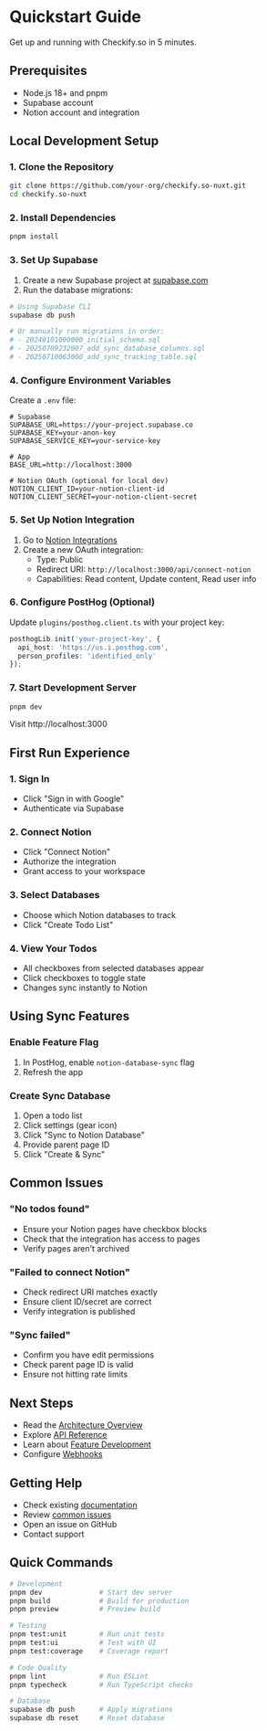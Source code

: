 # Quickstart Guide

Get up and running with Checkify.so in 5 minutes.

## Prerequisites

- Node.js 18+ and pnpm
- Supabase account
- Notion account and integration

## Local Development Setup

### 1. Clone the Repository

```bash
git clone https://github.com/your-org/checkify.so-nuxt.git
cd checkify.so-nuxt
```

### 2. Install Dependencies

```bash
pnpm install
```

### 3. Set Up Supabase

1. Create a new Supabase project at [supabase.com](https://supabase.com)
2. Run the database migrations:

```bash
# Using Supabase CLI
supabase db push

# Or manually run migrations in order:
# - 20240101000000_initial_schema.sql
# - 20250709232007_add_sync_database_columns.sql  
# - 20250710063000_add_sync_tracking_table.sql
```

### 4. Configure Environment Variables

Create a `.env` file:

```env
# Supabase
SUPABASE_URL=https://your-project.supabase.co
SUPABASE_KEY=your-anon-key
SUPABASE_SERVICE_KEY=your-service-key

# App
BASE_URL=http://localhost:3000

# Notion OAuth (optional for local dev)
NOTION_CLIENT_ID=your-notion-client-id
NOTION_CLIENT_SECRET=your-notion-client-secret
```

### 5. Set Up Notion Integration

1. Go to [Notion Integrations](https://www.notion.so/my-integrations)
2. Create a new OAuth integration:
   - Type: Public
   - Redirect URI: `http://localhost:3000/api/connect-notion`
   - Capabilities: Read content, Update content, Read user info

### 6. Configure PostHog (Optional)

Update `plugins/posthog.client.ts` with your project key:

```typescript
posthogLib.init('your-project-key', {
  api_host: 'https://us.i.posthog.com',
  person_profiles: 'identified_only'
});
```

### 7. Start Development Server

```bash
pnpm dev
```

Visit http://localhost:3000

## First Run Experience

### 1. Sign In
- Click "Sign in with Google"
- Authenticate via Supabase

### 2. Connect Notion
- Click "Connect Notion"
- Authorize the integration
- Grant access to your workspace

### 3. Select Databases
- Choose which Notion databases to track
- Click "Create Todo List"

### 4. View Your Todos
- All checkboxes from selected databases appear
- Click checkboxes to toggle state
- Changes sync instantly to Notion

## Using Sync Features

### Enable Feature Flag
1. In PostHog, enable `notion-database-sync` flag
2. Refresh the app

### Create Sync Database
1. Open a todo list
2. Click settings (gear icon)
3. Click "Sync to Notion Database"
4. Provide parent page ID
5. Click "Create & Sync"

## Common Issues

### "No todos found"
- Ensure your Notion pages have checkbox blocks
- Check that the integration has access to pages
- Verify pages aren't archived

### "Failed to connect Notion"
- Check redirect URI matches exactly
- Ensure client ID/secret are correct
- Verify integration is published

### "Sync failed"
- Confirm you have edit permissions
- Check parent page ID is valid
- Ensure not hitting rate limits

## Next Steps

- Read the [Architecture Overview](../technical/architecture.md)
- Explore [API Reference](../technical/api-reference.md)
- Learn about [Feature Development](./development.md)
- Configure [Webhooks](../features/webhook-integration.md)

## Getting Help

- Check existing [documentation](..)
- Review [common issues](./development.md#troubleshooting)
- Open an issue on GitHub
- Contact support

## Quick Commands

```bash
# Development
pnpm dev              # Start dev server
pnpm build            # Build for production
pnpm preview          # Preview build

# Testing
pnpm test:unit        # Run unit tests
pnpm test:ui          # Test with UI
pnpm test:coverage    # Coverage report

# Code Quality
pnpm lint             # Run ESLint
pnpm typecheck        # Run TypeScript checks

# Database
supabase db push      # Apply migrations
supabase db reset     # Reset database
```